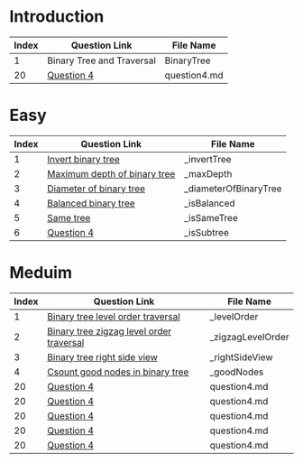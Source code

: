 # Introduction

| Index | Question Link | File Name |
|-------|--------------|-----------|
|   1   | Binary Tree and Traversal | BinaryTree |
|   20   | [Question 4](https://www.example.com/question4) | question4.md |


# Easy

| Index | Question Link | File Name |
|-------|--------------|-----------|
|   1   | [Invert binary tree](https://leetcode.com/problems/invert-binary-tree) | _invertTree |
|   2   | [Maximum depth of binary tree](https://leetcode.com/problems/maximum-depth-of-binary-tree) | _maxDepth |
|   3   | [Diameter of binary tree](https://leetcode.com/problems/diameter-of-binary-tree) | _diameterOfBinaryTree |
|   4   | [Balanced binary tree](https://leetcode.com/problems/balanced-binary-tree/) | _isBalanced |
|   5   | [Same tree](https://leetcode.com/problems/same-tree) | _isSameTree |
|   6   | [Question 4](https://www.example.com/question4) | _isSubtree |




# Meduim

| Index | Question Link | File Name |
|-------|--------------|-----------|
|   1   | [Binary tree level order traversal](https://leetcode.com/problems/binary-tree-level-order-traversal/) | _levelOrder |
|   2   | [Binary tree zigzag level order traversal](https://leetcode.com/problems/binary-tree-zigzag-level-order-traversal) | _zigzagLevelOrder |
|   3   | [Binary tree right side view](https://leetcode.com/problems/binary-tree-right-side-view) | _rightSideView |
|   4   | [Csount good nodes in binary tree](https://leetcode.com/problems/count-good-nodes-in-binary-tree/) | _goodNodes |
|   20   | [Question 4](https://www.example.com/question4) | question4.md |
|   20   | [Question 4](https://www.example.com/question4) | question4.md |
|   20   | [Question 4](https://www.example.com/question4) | question4.md |
|   20   | [Question 4](https://www.example.com/question4) | question4.md |
|   20   | [Question 4](https://www.example.com/question4) | question4.md |


